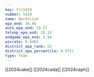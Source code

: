 ```yaml
---
key: frc5419
number: 5419
name: Berkelium
epa_end: 36.66
auto_epa_end: 10.57
teleop_epa_end: 20.15
endgame_epa_end: 5.94
winrate: 0.6463
district_epa_rank: 52
district_epa_percentile: 0.9711
type: Team
---
```

[[2024cabe]]
[[2024cada]]
[[2024caph]]
